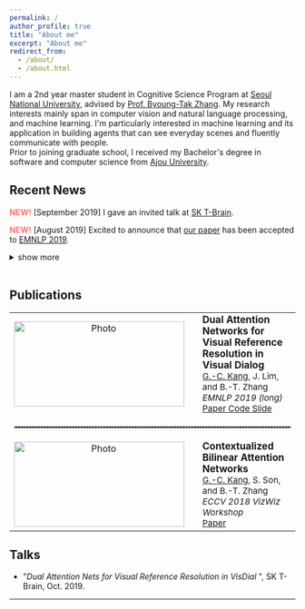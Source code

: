 ```yaml
---
permalink: /
author_profile: true
title: "About me"
excerpt: "About me"
redirect_from: 
  - /about/
  - /about.html
---
```

I am a 2nd year master student in Cognitive Science Program at [Seoul National University][1], advised by [Prof. Byoung-Tak Zhang][2]. My research interests mainly span in computer vision and natural language processing, and machine learning. I'm particularly interested in machine learning and its application in building agents that can see everyday scenes and fluently communicate with people. <br>
Prior to joining graduate school, I received my Bachelor's degree in software and computer science from [Ajou University][3]. 
<br>

## Recent News
<span style="color:#ff7272"><b>NEW!</b></span> [September 2019] I gave an invited talk at <a href="https://www.facebook.com/SKTBrain">SK T-Brain</a>.

<span style="color:#ff7272"><b>NEW!</b></span> [August 2019] Excited to announce that <a href="https://arxiv.org/abs/1902.09368">our paper</a> has been accepted to <a href="https://www.emnlp-ijcnlp2019.org/">EMNLP 2019</a>.
<details>
  <summary>show more</summary>

  <span style="color:#ff7272"><b>NEW!</b></span> [June 2019] Our proposed method ranks <b>3rd place</b> on <a href="https://visualdialog.org/challenge/2019">Visual Dialog Challenge 2019</a>!!
  
  <span style="color:#ff7272"><b>NEW!</b></span> [August 2018] We have a paper accepted to ECCV 2018 Workshop on <a href="http://vizwiz.org/workshop/">VizWiz Grand Challenge</a>.  
</details>
<br>

## Publications
<table align="center" style="border-collapse: collapse; border: none;" >
    <!-- Dual Attention Networks -->
    <tr style="border: none;">
        <td align="center" style="border: none;"><img src="https://github.com/gicheonkang/gicheonkang.github.io/blob/master/images/DAN-19.png?raw=true" alt="Photo" width="300" height="150" /></td>
        <td style="border: none;"></td>
        <td align="left" style="border: none;"><b><span style="font-size: 17px;">Dual Attention Networks for Visual Reference Resolution in Visual Dialog</span></b><br>
          <span style="font-size:15px;"><u>G.-C. Kang</u>, J. Lim, and B.-T. Zhang</span><br>
          <span style="font-size:15px;"><i>EMNLP 2019 (long)</i></span><br>
          <span style="font-size:15px;"><a class="btn btn--info" href="https://arxiv.org/pdf/1902.09368.pdf"> Paper </a></span>
          <span style="font-size:15px;"><a class="btn btn--success" href="https://github.com/gicheonkang/DAN-VisDial"> Code </a></span>
          <span style="font-size:15px;"><a class="btn btn--primary" href="https://docs.google.com/viewer?url=https://raw.githubusercontent.com/gicheonkang/gicheonkang.github.io/master/files/DAN-19-slide.pdf"> Slide </a></span>
        </td>
    </tr>
    <!-- CBAN -->
    <tr style="border: none;">
        <td style="border: none;" colspan="3"><hr style="border: dashed 1px #8c8b8b;"></td>
    </tr>
    <!-- Contextualized Bilinear Attention Networks -->
    <tr style="border: none;">
        <td align="center" style="border: none;"><img src="https://github.com/gicheonkang/gicheonkang.github.io/blob/master/images/CBAN-18.png?raw=true" alt="Photo" width="300" height="150" /></td>
        <td style="border: none;"></td>
        <td align="left" style="border: none;"><b><span style="font-size: 17px;">Contextualized Bilinear Attention Networks</span></b><br>
          <span style="font-size:15px;"><u>G.-C. Kang</u>, S. Son, and B.-T. Zhang</span><br>
          <span style="font-size:15px;"><i>ECCV 2018 VizWiz Workshop</i></span><br>
          <span style="font-size:15px;"><a class="btn btn--info" href="https://bi.snu.ac.kr/Publications/Conferences/International/ECCV2018_Workshop_VizWiz_GCKang.pdf"> Paper </a></span>
          </td> 
    </tr>
</table>

## Talks
* "*Dual Attention Nets for Visual Reference Resolution in VisDial* ", SK T-Brain, Oct. 2019.

<style>
  @media screen and (max-width: 750px) {
  table thead {
    border: none;
    clip: rect(0 0 0 0);
    height: 1px;
    margin: -1px;
    overflow: hidden;
    padding: 0;
    position: absolute;
    width: 1px;
  }
  
  table tr {
    border-bottom: 3px solid #ddd;
    display: block;
  }
  
  table td {
    border-bottom: 1px solid #ddd;
    display: block;
    text-align: left;
  }
  
  table td::before {
    content: attr(data-label);
    float: left;
  }
}
</style>

---
[1]: http://en.snu.ac.kr
[2]: https://bi.snu.ac.kr/~btzhang/
[3]: http://www.ajou.ac.kr/en/


